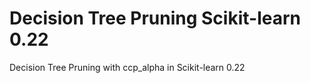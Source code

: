 # Decision Tree Pruning Scikit-learn 0.22
 Decision Tree Pruning with ccp_alpha in Scikit-learn 0.22
